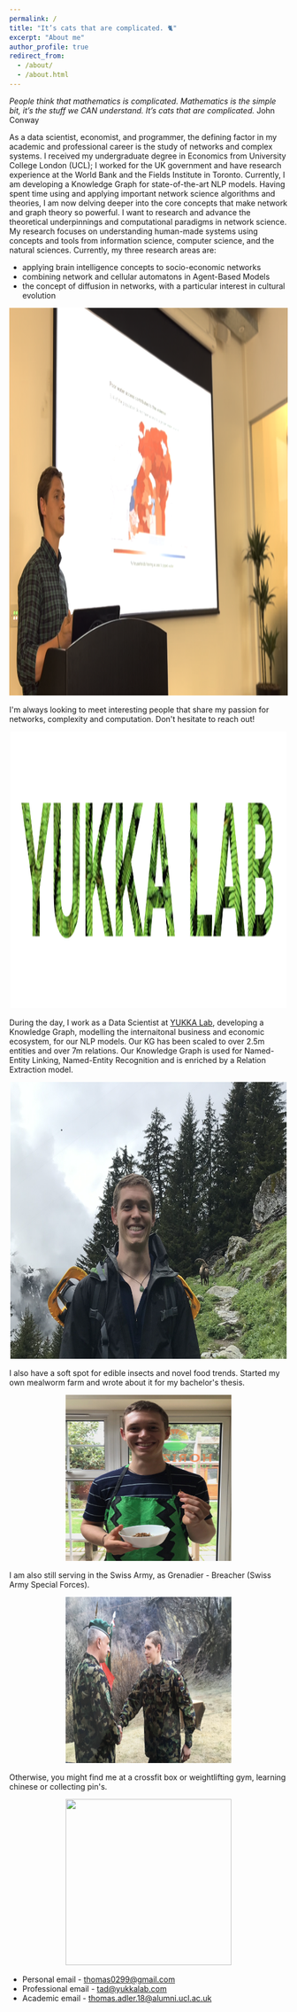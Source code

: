 ```yaml
---
permalink: /
title: "It’s cats that are complicated. 🐈"
excerpt: "About me"
author_profile: true
redirect_from: 
  - /about/
  - /about.html
---
```



*People think that mathematics is complicated. Mathematics is the simple bit, it’s the stuff we CAN understand. It’s cats that are complicated.*
John Conway

As a data scientist, economist, and programmer, the defining factor in my academic and professional career is the study of networks and complex systems. I received my undergraduate degree in Economics from University College London (UCL); I worked for the UK government and have research experience at the World Bank and the Fields Institute in Toronto. Currently, I am developing a Knowledge Graph for state-of-the-art NLP models. Having spent time using and applying important network science algorithms and theories, I am now delving deeper into the core concepts that make network and graph theory so powerful. I want to research and advance the theoretical underpinnings and computational paradigms in network science. My research focuses on understanding human-made systems using concepts and tools from information science, computer science, and the natural sciences. Currently, my three research areas are:

- applying brain intelligence concepts to socio-economic networks
- combining network and cellular automatons in Agent-Based Models
- the concept of diffusion in networks, with a particular interest in cultural evolution

<center><img src="/images/profile/speech.png" width="700" height="700" /></center>

I'm always looking to meet interesting people that share my passion for networks, complexity and computation. Don't hesitate to reach out!

<center><img src="/images/profile/yukka_logo.png" width="500" height="500" /></center>

During the day, I work as a Data Scientist at [YUKKA Lab](https://www.yukkalab.com/), developing a Knowledge Graph, modelling the internaitonal business and economic ecosystem, for our NLP models. Our KG has been scaled to over 2.5m entities and over 7m relations. Our Knowledge Graph is used for Named-Entity Linking, Named-Entity Recognition and is enriched by a Relation Extraction model.

<center><img src="/images/profile/hike.png" width="500" height="500" /></center>

I also have a soft spot for edible insects and novel food trends. Started my own mealworm farm and wrote about it for my bachelor's thesis.

<center><img src="/images/profile/insects.JPG" width="300" height="300" /></center>

I am also still serving in the Swiss Army, as Grenadier - Breacher (Swiss Army Special Forces).

<center><img src="/images/profile/armee.jpg" width="300" height="300" /></center>

Otherwise, you might find me at a crossfit box or weightlifting gym, learning chinese or collecting pin's.

<center><img src="/images/profile/CF.jpg" width="300" height="300" /></center>


- Personal email - [thomas0299@gmail.com](mailto:thomas0299@gmail.com)
- Professional email - [tad@yukkalab.com](mailto:tad@yukkalab.com)
- Academic email - [thomas.adler.18@alumni.ucl.ac.uk](mailto:thomas.adler.18@alumni.ucl.ac.uk)
